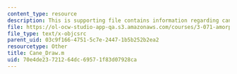 ```yaml
---
content_type: resource
description: This is supporting file contains information regarding cane_draw.
file: https://ol-ocw-studio-app-qa.s3.amazonaws.com/courses/3-071-amorphous-materials-fall-2015/70e4de23721264dc69571f83d07928ca_Cane_Draw.m
file_type: text/x-objcsrc
parent_uid: 03c9f166-4751-5c7e-2447-1b5b252b2ea2
resourcetype: Other
title: Cane_Draw.m
uid: 70e4de23-7212-64dc-6957-1f83d07928ca
---
```


